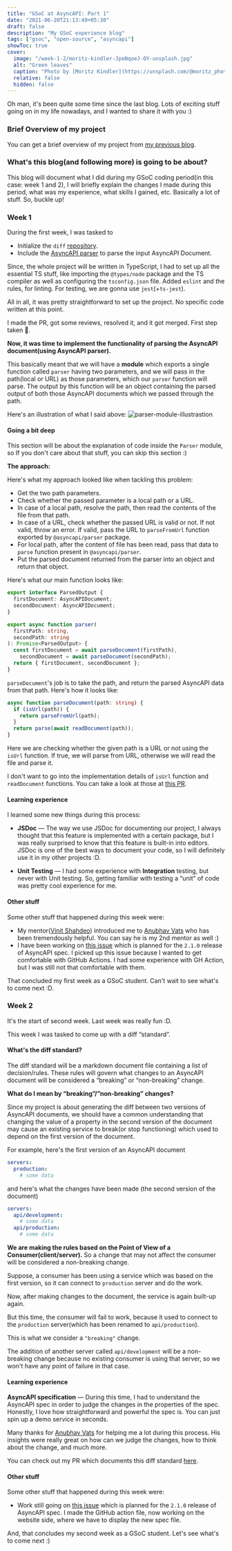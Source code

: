 ```yaml
---
title: "GSoC at AsyncAPI: Part 1"
date: "2021-06-20T21:13:49+05:30"
draft: false
description: "My GSoC experience blog"
tags: ["gsoc", "open-source", "asyncapi"]
showToc: true
cover:
  image: "/week-1-2/moritz-kindler-JpeNqoeJ-OY-unsplash.jpg"
  alt: "Green leaves"
  caption: "Photo by [Moritz Kindler](https://unsplash.com/@moritz_photography) on [Unsplash](https://unsplash.com/)"
  relative: false
  hidden: false
---
```


Oh man, it's been quite some time since the last blog. Lots of exciting stuff going on in my life nowadays, and I wanted to share it with you :)

### Brief Overview of my project

You can get a brief overview of my project from [my previous blog](https://aayushmau5.github.io/posts/gsoc/).

### What's this blog(and following more) is going to be about?

This blog will document what I did during my GSoC coding period(in this case: week 1 and 2), I will briefly explain the changes I made during this period, what was my experience, what skills I gained, etc. Basically a lot of stuff. So, buckle up!

### Week 1

During the first week, I was tasked to

- Initialize the `diff` [repository](https://github.com/asyncapi/diff).
- Include the [AsyncAPI parser](https://github.com/asyncapi/parser-js) to parse the input AsyncAPI Document.

Since, the whole project will be written in TypeScript, I had to set up all the essential TS stuff, like importing the `@types/node` package and the TS compiler as well as configuring the `tsconfig.json` file. Added `eslint` and the rules, for linting. For testing, we are gonna use `jest`(+`ts-jest`).

All in all, it was pretty straightforward to set up the project. No specific code written at this point.

I made the PR, got some reviews, resolved it, and it got merged. First step taken 💪.

**Now, it was time to implement the functionality of parsing the AsyncAPI document(using AsyncAPI parser).**

This basically meant that we will have a **module** which exports a single function called `parser` having two parameters, and we will pass in the path(local or URL) as those parameters, which our `parser` function will parse. The output by this function will be an object containing the parsed output of both those AsyncAPI documents which we passed through the path.

Here's an illustration of what I said above:
![parser-module-illustrastion](/week-1-2/parser-module.png#center)

#### Going a bit deep

This section will be about the explanation of code inside the `Parser` module, so If you don't care about that stuff, you can skip this section :)

**The approach:**

Here's what my approach looked like when tackling this problem:

- Get the two path parameters.
- Check whether the passed parameter is a local path or a URL.
- In case of a local path, resolve the path, then read the contents of the file from that path.
- In case of a URL, check whether the passed URL is valid or not. If not valid, throw an error. If valid, pass the URL to `parseFromUrl` function exported by `@asyncapi/parser` package.
- For local path, after the content of file has been read, pass that data to `parse` function present in `@asyncapi/parser`.
- Put the parsed document returned from the parser into an object and return that object.

Here's what our main function looks like:

```ts
export interface ParsedOutput {
  firstDocument: AsyncAPIDocument;
  secondDocument: AsyncAPIDocument;
}

export async function parser(
  firstPath: string,
  secondPath: string
): Promise<ParsedOutput> {
  const firstDocument = await parseDocument(firstPath),
    secondDocument = await parseDocument(secondPath);
  return { firstDocument, secondDocument };
}
```

`parseDocument`'s job is to take the path, and return the parsed AsyncAPI data from that path. Here's how it looks like:

```ts
async function parseDocument(path: string) {
  if (isUrl(path)) {
    return parseFromUrl(path);
  }
  return parse(await readDocument(path));
}
```

Here we are checking whether the given path is a URL or not using the `isUrl` function. If true, we will parse from URL, otherwise we will read the file and parse it.

I don't want to go into the implementation details of `isUrl` function and `readDocument` functions. You can take a look at those at [this PR](https://github.com/asyncapi/diff/pull/7).

#### Learning experience

I learned some new things during this process:

- **JSDoc** — The way we use JSDoc for documenting our project, I always thought that this feature is implemented with a certain package, but I was really surprised to know that this feature is built-in into editors. JSDoc is one of the best ways to document your code, so I will definitely use it in my other projects :D.

- **Unit Testing** — I had some experience with **Integration** testing, but never with Unit testing. So, getting familiar with testing a “unit” of code was pretty cool experience for me.

#### Other stuff

Some other stuff that happened during this week were:

- My mentor([Vinit Shahdeo](https://github.com/vinitshahdeo)) introduced me to [Anubhav Vats](https://github.com/onbit-syn) who has been tremendously helpful. You can say he is my 2nd mentor as well :)
- I have been working on [this issue](https://github.com/asyncapi/website/issues/86) which is planned for the `2.1.0` release of AsyncAPI spec. I picked up this issue because I wanted to get comfortable with GitHub Actions. I had some experience with GH Action, but I was still not that comfortable with them.

That concluded my first week as a GSoC student. Can't wait to see what's to come next :D.

### Week 2

It's the start of second week. Last week was really fun :D.

This week I was tasked to come up with a diff “standard”.

#### What's the diff standard?

The diff standard will be a markdown document file containing a list of decision/rules. These rules will govern what changes to an AsyncAPI document will be considered a “breaking” or “non-breaking” change.

**What do I mean by “breaking”/”non-breaking” changes?**

Since my project is about generating the diff between two versions of AsyncAPI documents, we should have a common understanding that changing the value of a property in the second version of the document may cause an existing service to break(or stop functioning) which used to depend on the first version of the document.

For example, here's the first version of an AsyncAPI document

```yml
servers:
  production:
    # some data
```

and here's what the changes have been made (the second version of the document)

```yml
servers:
  api/development:
    # some data
  api/production:
    # some data
```

**We are making the rules based on the Point of View of a Consumer(client/server).** So a change that may not affect the consumer will be considered a non-breaking change.

Suppose, a consumer has been using a service which was based on the first version, so it can connect to `production` server and do the work.

Now, after making changes to the document, the service is again built-up again.

But this time, the consumer will fail to work, because it used to connect to the `production` server(which has been renamed to `api/production`).

This is what we consider a `"breaking"` change.

The addition of another server called `api/development` will be a non-breaking change because no existing consumer is using that server, so we won't have any point of failure in that case.

#### Learning experience

**AsyncAPI specification** — During this time, I had to understand the AsyncAPI spec in order to judge the changes in the properties of the spec. Honestly, I love how straightforward and powerful the spec is. You can just spin up a demo service in seconds.

Many thanks for [Anubhav Vats](https://github.com/onbit-syn) for helping me a lot during this process. His insights were really great on how can we judge the changes, how to think about the change, and much more.

You can check out my PR which documents this diff standard [here](https://github.com/asyncapi/diff/pull/9).

#### Other stuff

Some other stuff that happened during this week were:

- Work still going on [this issue](https://github.com/asyncapi/website/issues/86) which is planned for the `2.1.0` release of AsyncAPI spec. I made the GitHub action file, now working on the website side, where we have to display the new spec file.

And, that concludes my second week as a GSoC student. Let's see what's to come next :)
